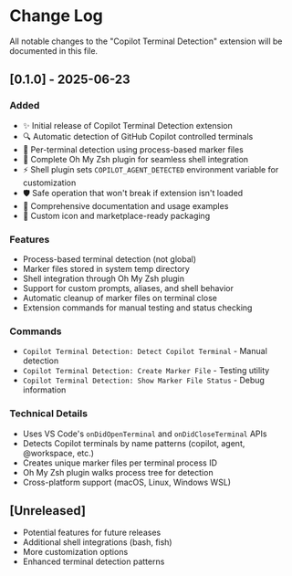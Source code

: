 # Change Log

All notable changes to the "Copilot Terminal Detection" extension will be documented in this file.

## [0.1.0] - 2025-06-23

### Added
- ✨ Initial release of Copilot Terminal Detection extension
- 🔍 Automatic detection of GitHub Copilot controlled terminals
- 🎯 Per-terminal detection using process-based marker files
- 🐚 Complete Oh My Zsh plugin for seamless shell integration
- ⚡ Shell plugin sets `COPILOT_AGENT_DETECTED` environment variable for customization
- 🛡️ Safe operation that won't break if extension isn't loaded
- 📝 Comprehensive documentation and usage examples
- 🎨 Custom icon and marketplace-ready packaging

### Features
- Process-based terminal detection (not global)
- Marker files stored in system temp directory
- Shell integration through Oh My Zsh plugin
- Support for custom prompts, aliases, and shell behavior
- Automatic cleanup of marker files on terminal close
- Extension commands for manual testing and status checking

### Commands
- `Copilot Terminal Detection: Detect Copilot Terminal` - Manual detection
- `Copilot Terminal Detection: Create Marker File` - Testing utility
- `Copilot Terminal Detection: Show Marker File Status` - Debug information

### Technical Details
- Uses VS Code's `onDidOpenTerminal` and `onDidCloseTerminal` APIs
- Detects Copilot terminals by name patterns (copilot, agent, @workspace, etc.)
- Creates unique marker files per terminal process ID
- Oh My Zsh plugin walks process tree for detection
- Cross-platform support (macOS, Linux, Windows WSL)

## [Unreleased]
- Potential features for future releases
- Additional shell integrations (bash, fish)
- More customization options
- Enhanced terminal detection patterns
